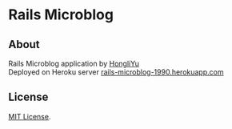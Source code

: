 # Rails Microblog

## About

Rails Microblog application by [HongliYu](http://hlyu.cn/?page_id=7)<br>
Deployed on Heroku server [rails-microblog-1990.herokuapp.com](https://rails-microblog-1990.herokuapp.com/)

## License

[MIT License](http://opensource.org/licenses/MIT).
